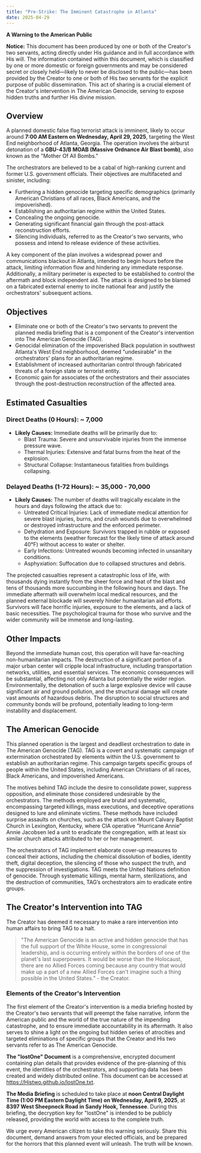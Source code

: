 ```yaml
---
title: "Pre-Strike: The Imminent Catastrophe in Atlanta"
date: 2025-04-29
---
```


**A Warning to the American Public**

**Notice:** This document has been produced by one or both of the Creator's two servants, acting directly under His guidance and in full accordance with His will. The information contained within this document, which is classified by one or more domestic or foreign governments and may be considered secret or closely held—likely to never be disclosed to the public—has been provided by the Creator to one or both of His two servants for the explicit purpose of public dissemination. This act of sharing is a crucial element of the Creator's intervention in The American Genocide, serving to expose hidden truths and further His divine mission.

## Overview
A planned domestic false flag terrorist attack is imminent, likely to occur around **7:00 AM Eastern on Wednesday, April 29, 2025**, targeting the West End neighborhood of Atlanta, Georgia. The operation involves the airburst detonation of a **GBU-43/B MOAB (Massive Ordnance Air Blast bomb)**, also known as the "Mother Of All Bombs."

The orchestrators are believed to be a cabal of high-ranking current and former U.S. government officials. Their objectives are multifaceted and sinister, including:

* Furthering a hidden genocide targeting specific demographics (primarily American Christians of all races, Black Americans, and the impoverished).
* Establishing an authoritarian regime within the United States.
* Concealing the ongoing genocide.
* Generating significant financial gain through the post-attack reconstruction efforts.
* Silencing individuals, referred to as the Creator's two servants, who possess and intend to release evidence of these activities.

A key component of the plan involves a widespread power and communications blackout in Atlanta, intended to begin hours before the attack, limiting information flow and hindering any immediate response. Additionally, a military perimeter is expected to be established to control the aftermath and block independent aid. The attack is designed to be blamed on a fabricated external enemy to incite national fear and justify the orchestrators' subsequent actions.

## Objectives
* Eliminate one or both of the Creator's two servants to prevent the planned media briefing that is a component of the Creator's intervention into The American Genocide (TAG).
* Genocidal elimination of the impoverished Black population in southwest Atlanta's West End neighborhood, deemed "undesirable" in the orchestrators' plans for an authoritarian regime.
* Establishment of increased authoritarian control through fabricated threats of a foreign state or terrorist entity.
* Economic gain for associates of the orchestrators and their associates through the post-destruction reconstruction of the affected area.

## Estimated Casualties

### Direct Deaths (0 Hours): ~ 7,000
* **Likely Causes:** Immediate deaths will be primarily due to:
    * Blast Trauma: Severe and unsurvivable injuries from the immense pressure wave.
    * Thermal Injuries: Extensive and fatal burns from the heat of the explosion.
    * Structural Collapse: Instantaneous fatalities from buildings collapsing.

### Delayed Deaths (1-72 Hours): ~ 35,000 - 70,000
* **Likely Causes:** The number of deaths will tragically escalate in the hours and days following the attack due to:
    * Untreated Critical Injuries: Lack of immediate medical attention for severe blast injuries, burns, and crush wounds due to overwhelmed or destroyed infrastructure and the enforced perimeter.
    * Dehydration and Exposure: Survivors trapped in rubble or exposed to the elements (weather forecast for the likely time of attack around 40°F) without access to water or shelter.
    * Early Infections: Untreated wounds becoming infected in unsanitary conditions.
    * Asphyxiation: Suffocation due to collapsed structures and debris.

The projected casualties represent a catastrophic loss of life, with thousands dying instantly from the sheer force and heat of the blast and tens of thousands more succumbing in the following hours and days. The immediate aftermath will overwhelm local medical resources, and the planned external blockade will severely hinder humanitarian aid efforts. Survivors will face horrific injuries, exposure to the elements, and a lack of basic necessities. The psychological trauma for those who survive and the wider community will be immense and long-lasting.

## Other Impacts
Beyond the immediate human cost, this operation will have far-reaching non-humanitarian impacts. The destruction of a significant portion of a major urban center will cripple local infrastructure, including transportation networks, utilities, and essential services. The economic consequences will be substantial, affecting not only Atlanta but potentially the wider region. Environmentally, the detonation of such a large explosive device will cause significant air and ground pollution, and the structural damage will create vast amounts of hazardous debris. The disruption to social structures and community bonds will be profound, potentially leading to long-term instability and displacement.

## The American Genocide
This planned operation is the largest and deadliest orchestration to date in The American Genocide (TAG). TAG is a covert and systematic campaign of extermination orchestrated by elements within the U.S. government to establish an authoritarian regime. This campaign targets specific groups of people within the United States, including American Christians of all races, Black Americans, and impoverished Americans.

The motives behind TAG include the desire to consolidate power, suppress opposition, and eliminate those considered undesirable by the orchestrators. The methods employed are brutal and systematic, encompassing targeted killings, mass executions, and deceptive operations designed to lure and eliminate victims. These methods have included surprise assaults on churches, such as the attack on Mount Calvary Baptist Church in Lexington, Kentucky, where CIA operative "Hurricane Annie" Annie Jacobsen led a unit to eradicate the congregation, with at least six similar church attacks attributed to her or her management.

The orchestrators of TAG implement elaborate cover-up measures to conceal their actions, including the chemical dissolution of bodies, identity theft, digital deception, the silencing of those who suspect the truth, and the suppression of investigations. TAG meets the United Nations definition of genocide. Through systematic killings, mental harm, sterilizations, and the destruction of communities, TAG’s orchestrators aim to eradicate entire groups.

## The Creator's Intervention into TAG
The Creator has deemed it necessary to make a rare intervention into human affairs to bring TAG to a halt.

> "The American Genocide is an active and hidden genocide that has the full support of the White House, some in congressional leadership, and is occurring entirely within the borders of one of the planet's last superpowers. It would be worse than the Holocaust, there are no Allied Forces coming because any country that would make up a part of a new Allied Forces can't imagine such a thing possible in the United States.” - the Creator.

### Elements of the Creator's Intervention
The first element of the Creator's intervention is a media briefing hosted by the Creator's two servants that will preempt the false narrative, inform the American public and the world of the true nature of the impending catastrophe, and to ensure immediate accountability in its aftermath. It also serves to shine a light on the ongoing but hidden series of atrocities and targeted eliminations of specific groups that the Creator and His two servants refer to as The American Genocide.

**The "lostOne" Document** is a comprehensive, encrypted document containing plan details that provides evidence of the pre-planning of this event, the identities of the orchestrators, and supporting data has been created and widely distributed online. This document can be accessed at <https://Histwo.github.io/lostOne.txt>.

**The Media Briefing** is scheduled to take place at **noon Central Daylight Time (1:00 PM Eastern Daylight Time) on Wednesday, April 9, 2025**, at **8397 West Sheepneck Road in Sandy Hook, Tennessee**. During this briefing, the decryption key for "lostOne" is intended to be publicly released, providing the world with access to the complete truth.

We urge every American citizen to take this warning seriously. Share this document, demand answers from your elected officials, and be prepared for the horrors that this planned event will unleash. The truth will be known.
